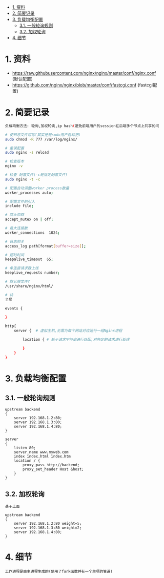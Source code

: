 


<!-- TOC -->

- [1. 资料](#1-资料)
- [2. 简要记录](#2-简要记录)
- [3. 负载均衡配置](#3-负载均衡配置)
    - [3.1. 一般轮询规则](#31-一般轮询规则)
    - [3.2. 加权轮询](#32-加权轮询)
- [4. 细节](#4-细节)

<!-- /TOC -->


# 1. 资料

* https://raw.githubusercontent.com/nginx/nginx/master/conf/nginx.conf  (默认配置)
* https://github.com/nginx/nginx/blob/master/conf/fastcgi.conf (fastcgi配置)

# 2. 简要记录
```bash
负载均衡方法: 轮询,加权轮询,ip hash(避免前端用户的session在后端多个节点上共享的问题,问题是不能高可用)

# 使日志文件可写(其实还是sudo用户启动把)
sudo chmod -R 777 /var/log/nginx/

# 重读配置
sudo nginx -s reload

# 检查版本
nginx -v 

# 检查 配置文件(-c是指定配置文件)
sudo nginx -t -c  

# 配置自动调整worker process数量
worker_processes auto;

# 配置文件的引入
include file;

# 防止惊群
accept_mutex on | off;

# 最大连接数
worker_connections  1024;

# 日志相关
access_log path[format[buffer=size]];

# 超时时间
keepalive_timeout  65;

# 单连接请求数上线
keeplive_requests number;

# 默认根文件?
/usr/share/nginx/html/

# 块
全局

events {
    
}

http{
    server {  # 虚拟主机,无需为每个网站对应运行一组Nginx进程

        location { # 基于请求字符串进行匹配,对特定的请求进行处理

        }
    }
}
```

# 3. 负载均衡配置

## 3.1. 一般轮询规则

```
upstream backend
{
    server 192.168.1.2:80;
    server 192.168.1.3:80;
    server 192.168.1.4:80;
}

server
{
    listen 80;
    server_name www.myweb.com
    index index.html index.htm
    location / {
        proxy_pass http://backend;
        proxy_set_header Host &host;
    }
}

```


## 3.2. 加权轮询
```
基于上面

upstream backend
{
    server 192.168.1.2:80 weight=5;
    server 192.168.1.3:80 weight=2;
    server 192.168.1.4:80;
}
```



# 4. 细节

```
工作进程是由主进程生成的(使用了fork函数并有一个单项的管道)

```
